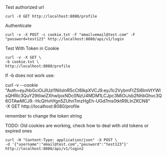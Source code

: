 
Test authorized url

```
curl -X GET http://localhost:8080/profile
```

Authenticate
```
curl -v -X POST -c cookie.txt -F "email=email@test.com" -F "password=test123" http://localhost:8080/api/v1/login
```

Test With Token in Cookie

```
curl -v -X GET \
-b cookie.txt \
http://localhost:8080/profile
```

If -b does not work use:

curl -v --cookie \
"Auth=eyJhbGciOiJIUzI1NiIsInR5cCI6IkpXVCJ9.eyJ1c2VybmFtZSI6ImVtYWlsQHRlc3QuY29tIiwiZXhwIjoxNDc0NzU4MDM1LCJpc3MiOiJsb2NhbGhvc3Q6OTAwMCJ9.-HcQHvhYgn5ZUhnTmzHgEh-UGd7ms0tktR9LlnZKCN8" \
-X GET http://localhost:8080/profile

remember to change the token string

TODO:
Old cookies are working, check how to deal with old tokens or expired ones

```
curl -H "Content-Type: application/json" -X POST \
-d '{"username":"email@test.com","password":"test123"}' http://localhost:8080/api/v1/login2
```